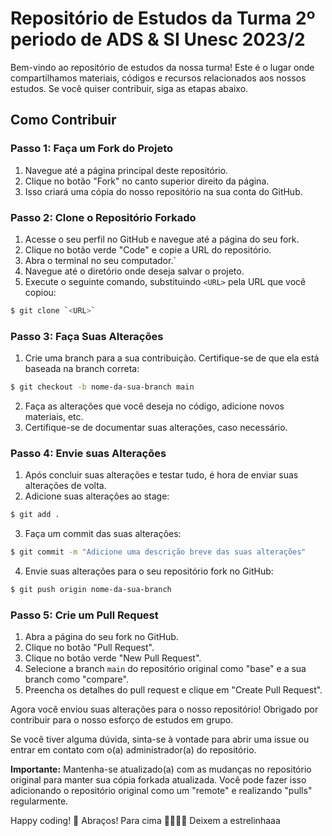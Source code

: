 # Repositório de Estudos da Turma 2º periodo de ADS &amp; SI Unesc 2023/2

Bem-vindo ao repositório de estudos da nossa turma! Este é o lugar onde compartilhamos materiais, códigos e recursos relacionados aos nossos estudos. Se você quiser contribuir, siga as etapas abaixo.

## Como Contribuir

### Passo 1: Faça um Fork do Projeto

1. Navegue até a página principal deste repositório.
2. Clique no botão "Fork" no canto superior direito da página.
3. Isso criará uma cópia do nosso repositório na sua conta do GitHub.

### Passo 2: Clone o Repositório Forkado

1. Acesse o seu perfil no GitHub e navegue até a página do seu fork.
2. Clique no botão verde "Code" e copie a URL do repositório.
3. Abra o terminal no seu computador.` 
4. Navegue até o diretório onde deseja salvar o projeto.
5. Execute o seguinte comando, substituindo `<URL>` pela URL que você copiou:

```sh
$ git clone `<URL>`
```

### Passo 3: Faça Suas Alterações

1. Crie uma branch para a sua contribuição. Certifique-se de que ela está baseada na branch correta:
```sh
$ git checkout -b nome-da-sua-branch main
```
2. Faça as alterações que você deseja no código, adicione novos materiais, etc.
3. Certifique-se de documentar suas alterações, caso necessário.

### Passo 4: Envie suas Alterações

1. Após concluir suas alterações e testar tudo, é hora de enviar suas alterações de volta.
2. Adicione suas alterações ao stage:
```sh
$ git add .
```
3. Faça um commit das suas alterações:
```sh
$ git commit -m "Adicione uma descrição breve das suas alterações"
```
4. Envie suas alterações para o seu repositório fork no GitHub:
```sh
$ git push origin nome-da-sua-branch
```
### Passo 5: Crie um Pull Request

1. Abra a página do seu fork no GitHub.
2. Clique no botão "Pull Request".
3. Clique no botão verde "New Pull Request".
4. Selecione a branch `main` do repositório original como "base" e a sua branch como "compare".
5. Preencha os detalhes do pull request e clique em "Create Pull Request".

Agora você enviou suas alterações para o nosso repositório! Obrigado por contribuir para o nosso esforço de estudos em grupo.

Se você tiver alguma dúvida, sinta-se à vontade para abrir uma issue ou entrar em contato com o(a) administrador(a) do repositório.

**Importante:** Mantenha-se atualizado(a) com as mudanças no repositório original para manter sua cópia forkada atualizada. Você pode fazer isso adicionando o repositório original como um "remote" e realizando "pulls" regularmente.

Happy coding! 🚀
Abraços!
Para cima 🚀🚀🚀🚀
Deixem a estrelinhaaa 
